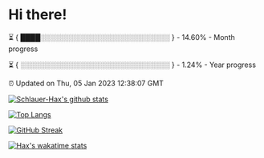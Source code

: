 # Hi there!

⏳ { ████░░░░░░░░░░░░░░░░░░░░░░░░░░ } - 14.60% - Month progress

⏳ { ░░░░░░░░░░░░░░░░░░░░░░░░░░░░░░ } - 1.24% - Year progress

⏰ Updated on Thu, 05 Jan 2023 12:38:07 GMT


[![Schlauer-Hax's github stats](https://github-readme-stats.vercel.app/api?username=Schlauer-Hax&show_icons=true&theme=dark&count_private=true)](https://github.com/Schlauer-Hax)


[![Top Langs](https://github-readme-stats.vercel.app/api/top-langs/?username=Schlauer-Hax&layout=compact&theme=dark)](https://github.com/Schlauer-Hax?tab=repositories)

[![GitHub Streak](https://streak-stats.demolab.com?user=Schlauer-Hax&theme=dark)](https://git.io/streak-stats)

[![Hax's wakatime stats](https://github-readme-stats.vercel.app/api/wakatime?username=Hax&theme=dark)](https://wakatime.com/@Hax)

